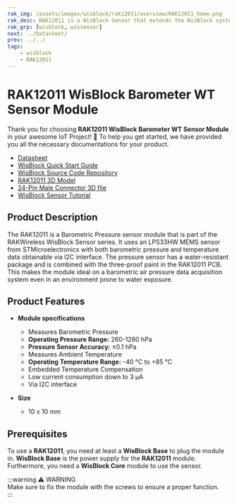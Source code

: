 ```yaml
---
rak_img: /assets/images/wisblock/rak12011/overview/RAK12011_home.png
rak_desc: RAK12011 is a WisBlock Sensor that extends the WisBlock system with a water-resistant pressure sensor of LPS33HW. This makes it easy to build up a barometric air pressure data acquisition system even in a wet environment.
rak_grp: [wisblock, wissensor]
next: ../Datasheet/
prev: ../../
tags:
    - wisblock
    - RAK12011
---
```



# RAK12011 WisBlock Barometer WT Sensor Module

Thank you for choosing **RAK12011 WisBlock Barometer WT Sensor Module** in your awesome IoT Project! 🎉 To help you get started, we have provided you all the necessary documentations for your product.

* [Datasheet](../Datasheet/)
* <a href="../../Quickstart/" target="_blank">WisBlock Quick Start Guide</a>
* [WisBlock Source Code Repository](https://github.com/RAKWireless/WisBlock/)
* [RAK12011 3D Model](https://downloads.rakwireless.com/3D_File/WisBlock/3D_RAK12011.stp)
* [24-Pin Male Connector 3D file](https://downloads.rakwireless.com/3D_File/Accessory/WisConnector/M24S1003K6M.stp)
* [WisBlock Sensor Tutorial](/Knowledge-Hub/Learn/WisBlock-Sensor-Tutorial/)

## Product Description

The RAK12011 is a Barometric Pressure sensor module that is part of the RAKWireless WisBlock Sensor series. It uses an LPS33HW MEMS sensor from STMicroelectronics with both barometric pressure and temperature data obtainable via I2C interface. The pressure sensor has a water-resistant package and is combined with the three-proof paint in the RAK12011 PCB. This makes the module ideal on a barometric air pressure data acquisition system even in an environment prone to water exposure.

## Product Features

* **Module specifications**
    * Measures Barometric Pressure
    * **Operating Pressure Range:** 260-1260&nbsp;hPa
    * **Pressure Sensor Accuracy:** ±0.1&nbsp;hPa
    * Measures Ambient Temperature
    * **Operating Temperature Range:** -40&nbsp;°C to +85&nbsp;°C
    * Embedded Temperature Compensation
    * Low current consumption down to 3&nbsp;μA 
    * Via I2C interface

* **Size**
    * 10 x 10&nbsp;mm

## Prerequisites

To use a **RAK12011**, you need at least a **WisBlock Base** to plug the module in. **WisBlock Base** is the power supply for the **RAK12011** module. Furthermore, you need a **WisBlock Core** module to use the sensor.

:::warning ⚠️ WARNING    
Make sure to fix the module with the screws to ensure a proper function.    
:::